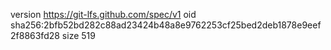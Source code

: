 version https://git-lfs.github.com/spec/v1
oid sha256:2bfb52bd282c88ad23424b48a8e9762253cf25bed2deb1878e9eef2f8863fd28
size 519
